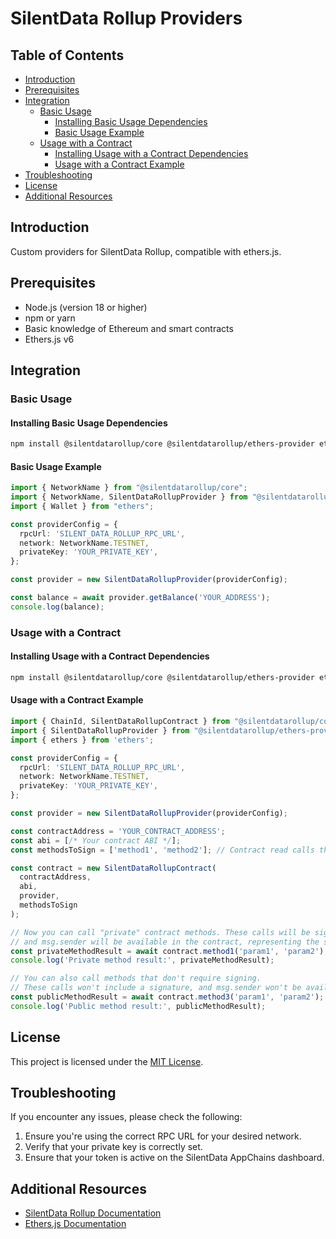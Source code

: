 # SilentData Rollup Providers

## Table of Contents

- [Introduction](#introduction)
- [Prerequisites](#prerequisites)
- [Integration](#integration)
  - [Basic Usage](#basic-usage)
    - [Installing Basic Usage Dependencies](#installing-basic-usage-dependencies)
    - [Basic Usage Example](#basic-usage-example)
  - [Usage with a Contract](#usage-with-a-contract)
    - [Installing Usage with a Contract Dependencies](#installing-usage-with-a-contract-dependencies)
    - [Usage with a Contract Example](#usage-with-a-contract-example)
- [Troubleshooting](#troubleshooting)
- [License](#license)
- [Additional Resources](#additional-resources)

## Introduction

Custom providers for SilentData Rollup, compatible with ethers.js.

## Prerequisites

- Node.js (version 18 or higher)
- npm or yarn
- Basic knowledge of Ethereum and smart contracts
- Ethers.js v6

## Integration

### Basic Usage

#### Installing Basic Usage Dependencies

```bash
npm install @silentdatarollup/core @silentdatarollup/ethers-provider ethers@6
```

#### Basic Usage Example

```typescript
import { NetworkName } from "@silentdatarollup/core";
import { NetworkName, SilentDataRollupProvider } from "@silentdatarollup/ethers-provider";
import { Wallet } from "ethers";

const providerConfig = {
  rpcUrl: 'SILENT_DATA_ROLLUP_RPC_URL',
  network: NetworkName.TESTNET,
  privateKey: 'YOUR_PRIVATE_KEY',
};

const provider = new SilentDataRollupProvider(providerConfig);

const balance = await provider.getBalance('YOUR_ADDRESS');
console.log(balance);
```

### Usage with a Contract

#### Installing Usage with a Contract Dependencies

```bash
npm install @silentdatarollup/core @silentdatarollup/ethers-provider ethers@6
```

#### Usage with a Contract Example

```typescript
import { ChainId, SilentDataRollupContract } from "@silentdatarollup/core";
import { SilentDataRollupProvider } from "@silentdatarollup/ethers-provider";
import { ethers } from 'ethers';

const providerConfig = {
  rpcUrl: 'SILENT_DATA_ROLLUP_RPC_URL',
  network: NetworkName.TESTNET,
  privateKey: 'YOUR_PRIVATE_KEY',
};

const provider = new SilentDataRollupProvider(providerConfig);

const contractAddress = 'YOUR_CONTRACT_ADDRESS';
const abi = [/* Your contract ABI */];
const methodsToSign = ['method1', 'method2']; // Contract read calls that require signing

const contract = new SilentDataRollupContract(
  contractAddress,
  abi,
  provider,
  methodsToSign
);

// Now you can call "private" contract methods. These calls will be signed,
// and msg.sender will be available in the contract, representing the signer's address.
const privateMethodResult = await contract.method1('param1', 'param2');
console.log('Private method result:', privateMethodResult);

// You can also call methods that don't require signing.
// These calls won't include a signature, and msg.sender won't be available in the contract.
const publicMethodResult = await contract.method3('param1', 'param2');
console.log('Public method result:', publicMethodResult);
```

## License

This project is licensed under the [MIT License](LICENSE).

## Troubleshooting

If you encounter any issues, please check the following:

1. Ensure you're using the correct RPC URL for your desired network.
2. Verify that your private key is correctly set.
3. Ensure that your token is active on the SilentData AppChains dashboard.

## Additional Resources

- [SilentData Rollup Documentation](https://docs.silentdata.com)
- [Ethers.js Documentation](https://docs.ethers.org/v6/)

